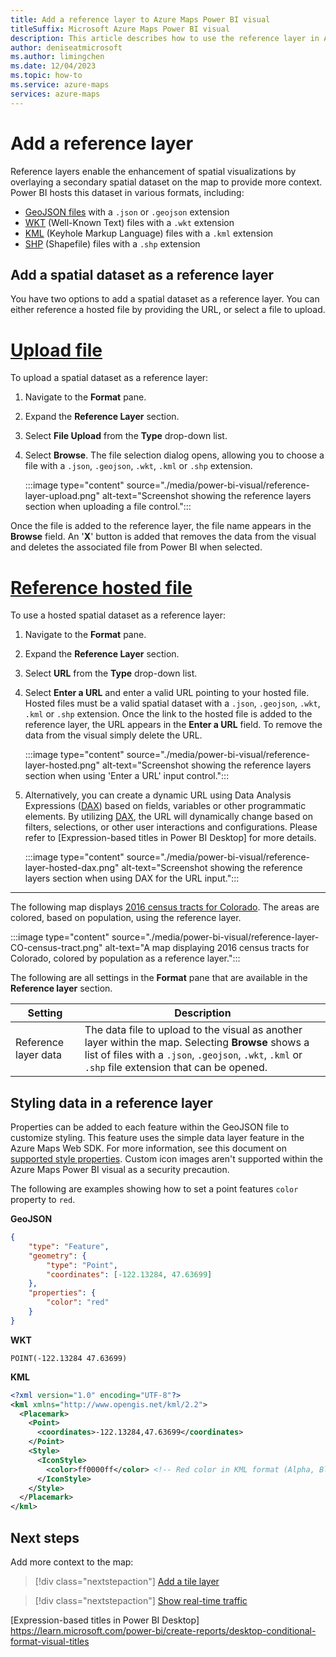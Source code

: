 ```yaml
---
title: Add a reference layer to Azure Maps Power BI visual
titleSuffix: Microsoft Azure Maps Power BI visual
description: This article describes how to use the reference layer in Azure Maps Power BI visual.
author: deniseatmicrosoft
ms.author: limingchen
ms.date: 12/04/2023
ms.topic: how-to
ms.service: azure-maps
services: azure-maps
---
```


# Add a reference layer

Reference layers enable the enhancement of spatial visualizations by overlaying a secondary spatial dataset on the map to provide more context. Power BI hosts this dataset in various formats, including:

- [GeoJSON files] with a `.json` or `.geojson` extension
- [WKT] (Well-Known Text) files with a `.wkt` extension
- [KML] (Keyhole Markup Language) files with a `.kml` extension
- [SHP] (Shapefile) files with a `.shp` extension

## Add a spatial dataset as a reference layer

You have two options to add a spatial dataset as a reference layer. You can either reference a hosted file by providing the URL, or select a file to upload.

# [Upload file](#tab/upload)

To upload a spatial dataset as a reference layer:

1. Navigate to the **Format** pane.
1. Expand the **Reference Layer** section.
1. Select **File Upload** from the **Type** drop-down list.
1. Select **Browse**. The file selection dialog opens, allowing you to choose a file with a `.json`, `.geojson`, `.wkt`, `.kml` or `.shp` extension.

    :::image type="content" source="./media/power-bi-visual/reference-layer-upload.png" alt-text="Screenshot showing the reference layers section when uploading a file control.":::

Once the file is added to the reference layer, the file name appears in the **Browse** field. An '**X**' button is added that removes the data from the visual and deletes the associated file from Power BI when selected.

# [Reference hosted file](#tab/hosted)

To use a hosted spatial dataset as a reference layer:

1. Navigate to the **Format** pane.
1. Expand the **Reference Layer** section.
1. Select **URL** from the **Type** drop-down list.
1. Select **Enter a URL** and enter a valid URL pointing to your hosted file. Hosted files must be a valid spatial dataset with a `.json`, `.geojson`, `.wkt`, `.kml` or `.shp` extension. Once the link to the hosted file is added to the reference layer, the URL appears in the **Enter a URL** field. To remove the data from the visual simply delete the URL.

    :::image type="content" source="./media/power-bi-visual/reference-layer-hosted.png" alt-text="Screenshot showing the reference layers section when using 'Enter a URL' input control.":::

1. Alternatively, you can create a dynamic URL using Data Analysis Expressions ([DAX]) based on fields, variables or other programmatic elements. By utilizing [DAX], the URL will dynamically change based on filters, selections, or other user interactions and configurations. Please refer to [Expression-based titles in Power BI Desktop] for more details.

    :::image type="content" source="./media/power-bi-visual/reference-layer-hosted-dax.png" alt-text="Screenshot showing the reference layers section when using DAX for the URL input.":::

---

The following map displays [2016 census tracts for Colorado]. The areas are colored, based on population, using the reference layer.

:::image type="content" source="./media/power-bi-visual/reference-layer-CO-census-tract.png" alt-text="A map displaying 2016 census tracts for Colorado, colored by population as a reference layer.":::

The following are all settings in the **Format** pane that are available in the **Reference layer** section.

| Setting              | Description   |
|----------------------|---------------|
| Reference layer data | The data file to upload to the visual as another layer within the map. Selecting **Browse** shows a list of files with a `.json`, `.geojson`, `.wkt`, `.kml` or `.shp` file extension that can be opened. |

## Styling data in a reference layer

Properties can be added to each feature within the GeoJSON file to customize styling. This feature uses the simple data layer feature in the Azure Maps Web SDK. For more information, see this document on [supported style properties]. Custom icon images aren't supported within the Azure Maps Power BI visual as a security precaution.

The following are examples showing how to set a point features `color` property to `red`.

**GeoJSON**

```json
{
    "type": "Feature",
    "geometry": {
        "type": "Point",
        "coordinates": [-122.13284, 47.63699]
    },
    "properties": {
        "color": "red"
    }
}
```

**WKT**

```wkt
POINT(-122.13284 47.63699) 
```

**KML**

```XML
<?xml version="1.0" encoding="UTF-8"?> 
<kml xmlns="http://www.opengis.net/kml/2.2"> 
  <Placemark> 
    <Point> 
      <coordinates>-122.13284,47.63699</coordinates> 
    </Point> 
    <Style> 
      <IconStyle> 
        <color>ff0000ff</color> <!-- Red color in KML format (Alpha, Blue, Green, Red) --> 
      </IconStyle> 
    </Style> 
  </Placemark> 
</kml> 
```

## Next steps

Add more context to the map:

> [!div class="nextstepaction"]
> [Add a tile layer]

> [!div class="nextstepaction"]
> [Show real-time traffic]

[GeoJSON files]: https://wikipedia.org/wiki/GeoJSON
[WKT]: https://wikipedia.org/wiki/Well-known_text_representation_of_geometry
[KML]: https://wikipedia.org/wiki/Keyhole_Markup_Language
[SHP]: https://en.wikipedia.org/wiki/Shapefile
[2016 census tracts for Colorado]: https://github.com/Azure-Samples/AzureMapsCodeSamples/tree/master/Static/data/geojson
[supported style properties]: spatial-io-add-simple-data-layer.md#default-supported-style-properties
[Add a tile layer]: power-bi-visual-add-tile-layer.md
[Show real-time traffic]: power-bi-visual-show-real-time-traffic.md
[DAX]: https://learn.microsoft.com/dax/
[Expression-based titles in Power BI Desktop] https://learn.microsoft.com/power-bi/create-reports/desktop-conditional-format-visual-titles
